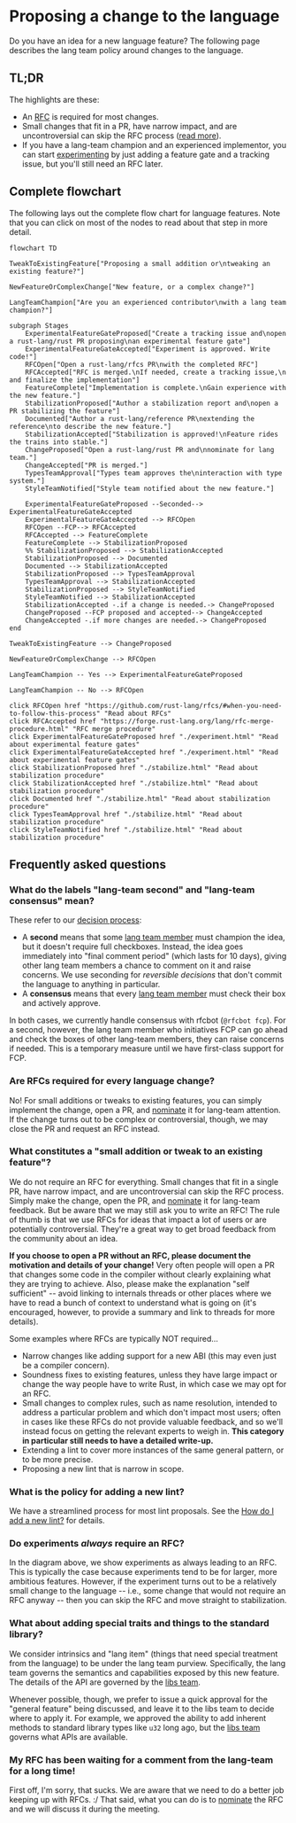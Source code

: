# Proposing a change to the language

Do you have an idea for a new language feature? The following page describes the lang team policy around changes to the language.

## TL;DR

The highlights are these:

* An [RFC] is required for most changes.
* Small changes that fit in a PR, have narrow impact, and are uncontroversial can skip the RFC process ([read more](#what-constitutes-a-small-addition-or-tweak-to-an-existing-feature)).
* If you have a lang-team champion and an experienced implementor, you can start [experimenting](./experiment.md) by just adding a feature gate and a tracking issue, but you'll still need an RFC later.

[RFC]: https://github.com/rust-lang/rfcs/#when-you-need-to-follow-this-process

## Complete flowchart

The following lays out the complete flow chart for language features. Note that you can click on most of the nodes to read about that step in more detail.

```mermaid
flowchart TD

TweakToExistingFeature["Proposing a small addition or\ntweaking an existing feature?"]

NewFeatureOrComplexChange["New feature, or a complex change?"]

LangTeamChampion["Are you an experienced contributor\nwith a lang team champion?"]

subgraph Stages
    ExperimentalFeatureGateProposed["Create a tracking issue and\nopen a rust-lang/rust PR proposing\nan experimental feature gate"]
    ExperimentalFeatureGateAccepted["Experiment is approved. Write code!"]
    RFCOpen["Open a rust-lang/rfcs PR\nwith the completed RFC"]
    RFCAccepted["RFC is merged.\nIf needed, create a tracking issue,\n and finalize the implementation"]
    FeatureComplete["Implementation is complete.\nGain experience with the new feature."]
    StabilizationProposed["Author a stabilization report and\nopen a PR stabilizing the feature"]
    Documented["Author a rust-lang/reference PR\nextending the reference\nto describe the new feature."]
    StabilizationAccepted["Stabilization is approved!\nFeature rides the trains into stable."]
    ChangeProposed["Open a rust-lang/rust PR and\nnominate for lang team."]
    ChangeAccepted["PR is merged."]
    TypesTeamApproval["Types team approves the\ninteraction with type system."]
    StyleTeamNotified["Style team notified about the new feature."]
    
    ExperimentalFeatureGateProposed --Seconded--> ExperimentalFeatureGateAccepted
    ExperimentalFeatureGateAccepted --> RFCOpen
    RFCOpen --FCP--> RFCAccepted
    RFCAccepted --> FeatureComplete
    FeatureComplete --> StabilizationProposed
    %% StabilizationProposed --> StabilizationAccepted
    StabilizationProposed --> Documented
    Documented --> StabilizationAccepted
    StabilizationProposed --> TypesTeamApproval
    TypesTeamApproval --> StabilizationAccepted
    StabilizationProposed --> StyleTeamNotified
    StyleTeamNotified --> StabilizationAccepted
    StabilizationAccepted -.if a change is needed.-> ChangeProposed
    ChangeProposed --FCP proposed and accepted--> ChangeAccepted
    ChangeAccepted -.if more changes are needed.-> ChangeProposed
end

TweakToExistingFeature --> ChangeProposed

NewFeatureOrComplexChange --> RFCOpen

LangTeamChampion -- Yes --> ExperimentalFeatureGateProposed

LangTeamChampion -- No --> RFCOpen

click RFCOpen href "https://github.com/rust-lang/rfcs/#when-you-need-to-follow-this-process" "Read about RFCs"
click RFCAccepted href "https://forge.rust-lang.org/lang/rfc-merge-procedure.html" "RFC merge procedure"
click ExperimentalFeatureGateProposed href "./experiment.html" "Read about experimental feature gates"
click ExperimentalFeatureGateAccepted href "./experiment.html" "Read about experimental feature gates"
click StabilizationProposed href "./stabilize.html" "Read about stabilization procedure"
click StabilizationAccepted href "./stabilize.html" "Read about stabilization procedure"
click Documented href "./stabilize.html" "Read about stabilization procedure"
click TypesTeamApproval href "./stabilize.html" "Read about stabilization procedure"
click StyleTeamNotified href "./stabilize.html" "Read about stabilization procedure"
```

## Frequently asked questions

### What do the labels "lang-team second" and "lang-team consensus" mean?

These refer to our [decision process](./decision_process.md):

* A **second** means that some [lang team member] must champion the idea, but it doesn't require full checkboxes. Instead, the idea goes immediately into "final comment period" (which lasts for 10 days), giving other lang team members a chance to comment on it and raise concerns. We use seconding for *reversible decisions* that don't commit the language to anything in particular.
* A **consensus** means that every [lang team member] must check their box and actively approve.

In both cases, we currently handle consensus with rfcbot (`@rfcbot fcp`). For a second, however, the lang team member who initiatives FCP can go ahead and check the boxes of other lang-team members, they can raise concerns if needed. This is a temporary measure until we have first-class support for FCP.

[lang team member]: https://www.rust-lang.org/governance/teams/lang

### Are RFCs required for every language change?

No! For small additions or tweaks to existing features, you can simply implement the change, open a PR, and [nominate] it for lang-team attention. If the change turns out to be complex or controversial, though, we may close the PR and request an RFC instead.

[nominate]: ./nominate.md

### What constitutes a "small addition or tweak to an existing feature"?

We do not require an RFC for everything. Small changes that fit in a single PR, have narrow impact, and are uncontroversial can skip the RFC process. Simply make the change, open the PR, and [nominate] it for lang-team feedback. But be aware that we may still ask you to write an RFC! The rule of thumb is that we use RFCs for ideas that impact a lot of users or are potentially controversial. They're a great way to get broad feedback from the community about an idea.

**If you choose to open a PR without an RFC, please document the motivation and details of your change!** Very often people will open a PR that changes some code in the compiler without clearly explaining what they are trying to achieve. Also, please make the explanation "self sufficient" -- avoid linking to internals threads or other places where we have to read a bunch of context to understand what is going on (it's encouraged, however, to provide a summary and link to threads for more details).

Some examples where RFCs are typically NOT required...

* Narrow changes like adding support for a new ABI (this may even just be a compiler concern).
* Soundness fixes to existing features, unless they have large impact or change the way people have to write Rust, in which case we may opt for an RFC.
* Small changes to complex rules, such as name resolution, intended to address a particular problem and which don't impact most users; often in cases like these RFCs do not provide valuable feedback, and so we'll instead focus on getting the relevant experts to weigh in. **This category in particular still needs to have a detailed write-up.**
* Extending a lint to cover more instances of the same general pattern, or to be more precise.
* Proposing a new lint that is narrow in scope.

### What is the policy for adding a new lint?

We have a streamlined process for most lint proposals. See the [How do I add a new lint?](./new_lint.md) for details.

### Do experiments *always* require an RFC?

In the diagram above, we show experiments as always leading to an RFC. This is typically the case because experiments tend to be for larger, more ambitious features. However, if the experiment turns out to be a relatively small change to the language -- i.e., some change that would not require an RFC anyway -- then you can skip the RFC and move straight to stabilization.

### What about adding special traits and things to the standard library?

We consider intrinsics and "lang item" (things that need special treatment from the language) to be under the lang team purview. Specifically, the lang team governs the semantics and capabilities exposed by this new feature. The details of the API are governed by the [libs team].

Whenever possible, though, we prefer to issue a quick approval for the "general feature" being discussed, and leave it to the libs team to decide where to apply it. For example, we approved the ability to add inherent methods to standard library types like `u32` long ago, but the [libs team] governs what APIs are available.

[libs team]: (https://github.com/rust-lang/libs-team)

### My RFC has been waiting for a comment from the lang-team for a long time!

First off, I'm sorry, that sucks. We are aware that we need to do a better job keeping up with RFCs. :/ That said, what you can do is to [nominate](./nominate.md) the RFC and we will discuss it during the meeting.
